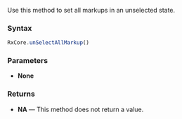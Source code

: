 Use this method to set all markups in an unselected state.

### Syntax

```typescript
RxCore.unSelectAllMarkup()
```

### Parameters

- **None**

### Returns

- **NA** — This method does not return a value.